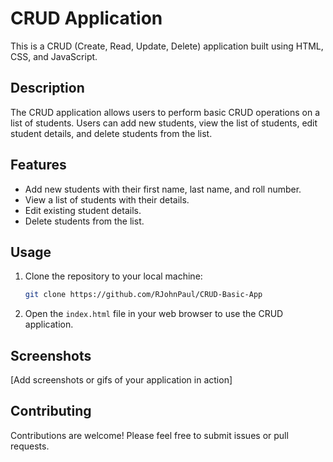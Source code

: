 # CRUD Application

This is a CRUD (Create, Read, Update, Delete) application built using HTML, CSS, and JavaScript.

## Description

The CRUD application allows users to perform basic CRUD operations on a list of students. Users can add new students, view the list of students, edit student details, and delete students from the list.

## Features

- Add new students with their first name, last name, and roll number.
- View a list of students with their details.
- Edit existing student details.
- Delete students from the list.

## Usage

1. Clone the repository to your local machine:

   ```bash
   git clone https://github.com/RJohnPaul/CRUD-Basic-App
   ```

2. Open the `index.html` file in your web browser to use the CRUD application.

## Screenshots

[Add screenshots or gifs of your application in action]

## Contributing

Contributions are welcome! Please feel free to submit issues or pull requests.
